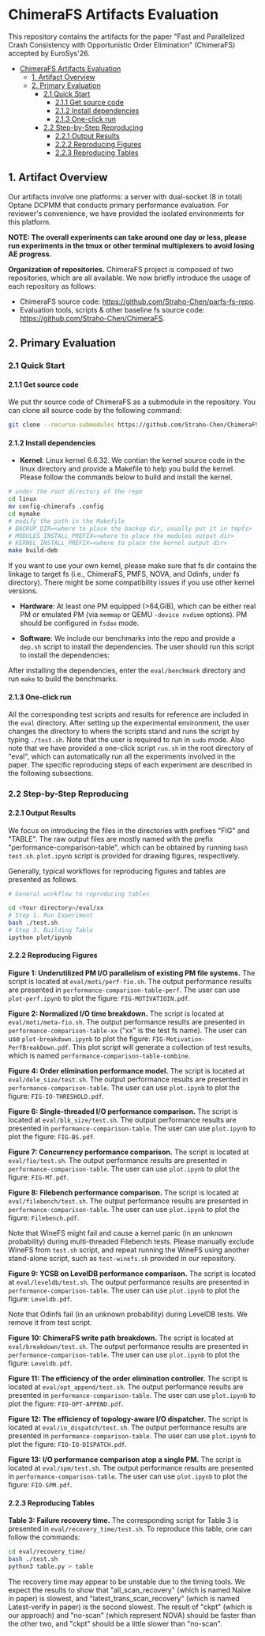 # ChimeraFS Artifacts Evaluation

This repository contains the artifacts for the paper "Fast and Parallelized Crash Consistency with Opportunistic Order Elimination" (ChimeraFS) accepted by EuroSys'26.

- [ChimeraFS Artifacts Evaluation](#chimerafs-artifacts-evaluation)
  - [1. Artifact Overview](#1-artifact-overview)
  - [2. Primary Evaluation](#2-primary-evaluation)
    - [2.1 Quick Start](#21-quick-start)
      - [2.1.1 Get source code](#211-get-source-code)
      - [2.1.2 Install dependencies](#212-install-dependencies)
      - [2.1.3 One-click run](#213-one-click-run)
    - [2.2 Step-by-Step Reproducing](#22-step-by-step-reproducing)
      - [2.2.1 Output Results](#221-output-results)
      - [2.2.2 Reproducing Figures](#222-reproducing-figures)
      - [2.2.3 Reproducing Tables](#223-reproducing-tables)

## 1. Artifact Overview

Our artifacts involve one platforms: a server with dual-socket (8 in total) Optane DCPMM that conducts primary performance evaluation.  For reviewer's convenience, we have provided the isolated environments for this platform. 

**NOTE: The overall experiments can take around one day or less, please run experiments in the tmux or other terminal multiplexers to avoid losing AE progress.**

**Organization of repositories.** ChimeraFS project is composed of two repositories, which are all available. We now briefly introduce the usage of each repository as follows:

- ChimeraFS source code: https://github.com/Straho-Chen/parfs-fs-repo.
- Evaluation tools, scripts & other baseline fs source code: https://github.com/Straho-Chen/ChimeraFS.

## 2. Primary Evaluation

### 2.1 Quick Start

#### 2.1.1 Get source code

We put thr source code of ChimeraFS as a submodule in the repository. You can clone all source code by the following command:

```bash
git clone --recurse-submodules https://github.com/Straho-Chen/ChimeraFS.git
```

#### 2.1.2 Install dependencies

- **Kernel**: Linux kernel 6.6.32. We contian the kernel source code in the linux directory and provide a Makefile to help you build the kernel. Please follow the commands below to build and install the kernel.

```bash
# under the root directory of the repo
cd linux
mv config-chimerafs .config
cd mymake
# modify the path in the Makefile
# BACKUP_DIR=<where to place the backup dir, usually put it in tmpfs>
# MODULES_INSTALL_PREFIX=<where to place the modules output dir>
# KERNEL_INSTALL_PREFIX=<where to place the kernel output dir>
make build-deb
```

If you want to use your own kernel, please make sure that fs dir contains the linkage to target fs (i.e., ChimeraFS, PMFS, NOVA, and Odinfs, under fs directory). There might be some compatibility issues if you use other kernel versions.

- **Hardware**: At least one PM equipped (>64\,GiB), which can be either real PM or emulated PM (via `memmap` or QEMU `-device nvdimm` options). PM should be configured in `fsdax` mode.

- **Software**: We include our benchmarks into the repo and provide a `dep.sh` script to install the dependencies. The user should run this script to install the dependencies:

After installing the dependencies, enter the `eval/benchmark` directory and run `make` to build the benchmarks.

#### 2.1.3 One-click run

All the corresponding test scripts and results for reference are included in the `eval` directory. After setting up the experimental environment, the user changes the directory to where the scripts stand and runs the script by typing `./test.sh`. Note that the user is required to run in `sudo` mode. Also note that we have provided a one-click script `run.sh` in the root directory of "eval", which can automatically run all the experiments involved in the paper. The specific reproducing steps of each experiment are described in the following subsections.

### 2.2 Step-by-Step Reproducing

#### 2.2.1 Output Results

We focus on introducing the files in the directories with prefixes "FIG" and "TABLE". The raw output files are mostly named with the prefix "performance-comparison-table", which can be obtained by running `bash test.sh`. `plot.ipynb` script is provided for drawing figures, respectively.

Generally, typical workflows for reproducing figures and tables are presented as follows.

```bash
# General workflow to reproducing tables

cd <Your directory>/eval/xx
# Step 1. Run Experiment
bash ./test.sh
# Step 3. Building Table
ipython plot/ipynb
```

#### 2.2.2 Reproducing Figures

**Figure 1: Underutilized PM I/O parallelism of existing PM file systems.** The script is located at `eval/moti/perf-fio.sh`. The output performance results are presented in `performance-comparison-table-perf`. The user can use `plot-perf.ipynb` to plot the figure: `FIG-MOTIVATIOIN.pdf`.

**Figure 2: Normalized I/O time breakdown.** The script is located at `eval/moti/meta-fio.sh`. The output performance results are presented in `performance-comparison-table-xx` ("xx" is the test fs name). The user can use `plot-breakdown.ipynb` to plot the figure: `FIG-Motivation-PerfBreakDown.pdf`. This plot script will generate a collection of test results, which is named `performance-comparison-table-combine`.

**Figure 4: Order elimination performance model.** The script is located at `eval/dele_size/test.sh`. The output performance results are presented in `performance-comparison-table`. The user can use `plot.ipynb` to plot the figure: `FIG-IO-THRESHOLD.pdf`.

**Figure 6: Single-threaded I/O performance comparison.** The script is located at `eval/blk_size/test.sh`. The output performance results are presented in `performance-comparison-table`. The user can use `plot.ipynb` to plot the figure: `FIG-BS.pdf`.

**Figure 7: Concurrency performance comparison.** The script is located at `eval/fio/test.sh`. The output performance results are presented in `performance-comparison-table`. The user can use `plot.ipynb` to plot the figure: `FIG-MT.pdf`.

**Figure 8: Filebench performance comparison.** The script is located at `eval/filebench/test.sh`. The output performance results are presented in `performance-comparison-table`. The user can use `plot.ipynb` to plot the figure: `Filebench.pdf`.

Note that WineFS might fail and cause a kernel panic (in an unknown probability) during multi-threaded Filebench tests. Please manually exclude WineFS from `test.sh` script, and repeat running the WineFS using another stand-alone script, such as `test-winefs.sh` provided in our repository.

**Figure 9: YCSB on LevelDB performance comparison.** The script is located at `eval/leveldb/test.sh`. The output performance results are presented in `performance-comparison-table`. The user can use `plot.ipynb` to plot the figure: `Leveldb.pdf`.

Note that Odinfs fail (in an unknown probability) during LevelDB tests. We remove it from test script.

**Figure 10: ChimeraFS write path breakdown.** The script is located at `eval/breakdown/test.sh`. The output performance results are presented in `performance-comparison-table`. The user can use `plot.ipynb` to plot the figure: `Leveldb.pdf`.

**Figure 11: The efficiency of the order elimination controller.** The script is located at `eval/opt_append/test.sh`. The output performance results are presented in `performance-comparison-table`. The user can use `plot.ipynb` to plot the figure: `FIO-OPT-APPEND.pdf`.

**Figure 12: The efficiency of topology-aware I/O dispatcher.** The script is located at `eval/io_dispatch/test.sh`. The output performance results are presented in `performance-comparison-table`. The user can use `plot.ipynb` to plot the figure: `FIO-IO-DISPATCH.pdf`.

**Figure 13: I/O performance comparison atop a single PM.** The script is located at `eval/spm/test.sh`. The output performance results are presented in `performance-comparison-table`. The user can use `plot.ipynb` to plot the figure: `FIO-SPM.pdf`.

#### 2.2.3 Reproducing Tables

**Table 3: Failure recovery time.** The corresponding script for Table 3 is presented in `eval/recovery_time/test.sh`. To reproduce this table, one can follow the commands:

```bash
cd eval/recovery_time/
bash ./test.sh
python3 table.py > table
```

The recovery time may appear to be unstable due to the timing tools. We expect the results to show that "all_scan_recovery" (which is named Naive in paper) is slowest, and "latest_trans_scan_recovery" (which is named Latest-verify in paper) is the second slowest. The result of "ckpt" (which is our approach) and "no-scan" (which represent NOVA) should be faster than the other two, and "ckpt" should be a little slower than "no-scan".
